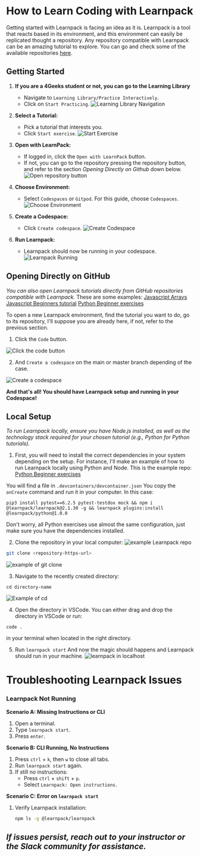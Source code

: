 # How to Learn Coding with Learnpack
Getting started with Learnpack is facing an idea as it is. Learnpack is a tool that reacts based in its environment, and this environment can easily be replicated thought a repository. Any repository compatible with Learnpack can be an amazing tutorial to explore. You can go and check some of the available repositories [here](https://4geeks.com/interactive-exercises).

## Getting Started

1. **If you are a 4Geeks student or not, you can go to the Learning Library**
   - Navigate to `Learning Library/Practice Interactively`.
   - Click on `Start Practicing`.
   ![Learning Library Navigation](https://github.com/breatheco-de/content/assets/107764250/a2b43a37-f294-4e99-aa68-d57a2479ccd9)

2. **Select a Tutorial:**
   - Pick a tutorial that interests you.
   - Click `Start exercise`.
   ![Start Exercise](https://github.com/breatheco-de/content/assets/107764250/b42f6559-dad4-4dca-9a6f-0e48b0e889e7)

3. **Open with LearnPack:**
   - If logged in, click the `Open with LearnPack` button.
   - If not, you can go to the repository pressing the repository button, and refer to the section *Opening Directly on Github* down below.
   ![Open repository button](https://github.com/breatheco-de/content/assets/107764250/b1a236fa-f8b6-4178-b7ce-072cb7bdc0b8)


4. **Choose Environment:**
   - Select `Codespaces` or `Gitpod`. For this guide, choose `Codespaces`.
   ![Choose Environment](https://github.com/breatheco-de/content/assets/107764250/6d9f5213-321d-41a3-bfcf-6f8c328fd09c)

5. **Create a Codespace:**
   - Click `Create codespace`.
   ![Create Codespace](https://github.com/breatheco-de/content/assets/107764250/788c0dad-2e56-49c4-ad64-c37d3101d756)

6. **Run Learnpack:**
   - Learnpack should now be running in your codespace.
   ![Learnpack Running](https://github.com/breatheco-de/content/assets/107764250/2c3509d4-585d-469f-9cbe-22bbebaab543)

## Opening Directly on GitHub

*You can also open Learnpack tutorials directly from GitHub repositories compatible with Learnpack.*
These are some examples: 
[Javascript Arrays](https://github.com/4GeeksAcademy/javascript-arrays-exercises-tutorial)
[Javascript Beginners tutorial](https://github.com/4GeeksAcademy/javascript-beginner-exercises-tutorial)
[Python Beginner exercises](https://github.com/4GeeksAcademy/python-beginner-programming-exercises)

To open a new Learnpack environment, find the tutorial you want to do, go to its repository, I'll suppose you are already here, if not, refer to the previous section.

1. Click the `Code` button.

![Click the code button](https://github.com/breatheco-de/content/assets/107764250/413b2553-d452-4cb4-bb79-b2595e8e35be)

2. And `Create a codespace` on the main or master branch depending of the case.

![Create a codespace](https://github.com/breatheco-de/content/assets/107764250/8c1da50c-81ed-4162-9359-d41f35aab8ab)

**And that's all! You should have Learnpack setup and running in your Codespace!** 

## Local Setup

*To run Learnpack locally, ensure you have Node.js installed, as well as the technology stack required for your chosen tutorial (e.g., Python for Python tutorials).*

1. First, you will need to install the correct dependencies in your system depending on the setup.
For instance, I'll make an example of how to run Learnpack locally using Python and Node.
This is the example repo: [Python Beginner exercises](https://github.com/4GeeksAcademy/python-beginner-programming-exercises)

You will find a file in `.devcontainers/devcontainer.json`
You copy the `onCreate` command and run it in your computer.
In this case:
```
pip3 install pytest==6.2.5 pytest-testdox mock && npm i @learnpack/learnpack@2.1.30 -g && learnpack plugins:install @learnpack/python@1.0.0
```
Don't worry, all Python exercises use almost the same configuration, just make sure you have the dependencies installed.


2. Clone the repository in your local computer:
![example Learnpack repo](https://github.com/breatheco-de/content/assets/107764250/a87a1bdf-a50f-46ad-bdff-149e737f60bd)
```bash
git clone <repository-https-url>
```
![example of git clone](https://github.com/breatheco-de/content/assets/107764250/6545b2cf-97dc-4560-af20-8cefa90d8c62)

3. Navigate to the recently created directory:
```
cd directory-name
```
![Example of cd](https://github.com/breatheco-de/content/assets/107764250/3c059800-04c3-48b9-81a7-fe5684836eb8)

4. Open the directory in VSCode. You can either drag and drop the directory in VSCode or run:
```
code .
```
in your terminal when located in the right directory.

5. Run `learnpack start`
And now the magic should happens and Learnpack should run in your machine.
![learnpack in localhost](https://github.com/breatheco-de/content/assets/107764250/17316b6c-12fa-4cf8-ba5a-eab38de2afcc)

# Troubleshooting Learnpack Issues

### Learnpack Not Running
**Scenario A: Missing Instructions or CLI**
   1. Open a terminal.
   2. Type `learnpack start`.
   3. Press `enter`.

**Scenario B: CLI Running, No Instructions**
   1. Press `ctrl` + `k`, then `w` to close all tabs.
   2. Run `learnpack start` again.
   3. If still no instructions:
      - Press `ctrl` + `shift` + `p`.
      - Select `Learnpack: Open instructions`.

**Scenario C: Error on `learnpack start`**
   1. Verify Learnpack installation:
      ```bash
      npm ls -g @learnpack/learnpack
      ```

*If issues persist, reach out to your instructor or the Slack community for assistance.*
---

